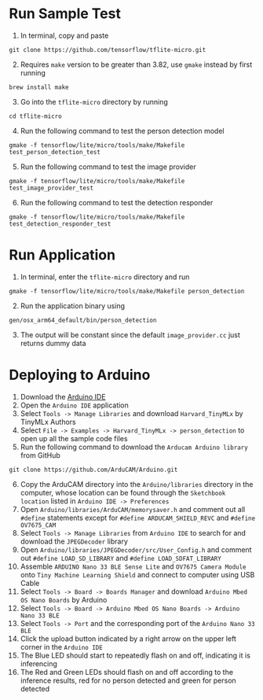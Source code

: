 # Run Sample Test
1. In terminal, copy and paste 
```
git clone https://github.com/tensorflow/tflite-micro.git
```
2. Requires `make` version to be greater than 3.82, use `gmake` instead by first running 
```
brew install make
```
3. Go into the `tflite-micro` directory by running 
```
cd tflite-micro
```
4. Run the following command to test the person detection model
```
gmake -f tensorflow/lite/micro/tools/make/Makefile test_person_detection_test
```
5. Run the following command to test the image provider
```
gmake -f tensorflow/lite/micro/tools/make/Makefile test_image_provider_test
```
6. Run the following command to test the detection responder
```
gmake -f tensorflow/lite/micro/tools/make/Makefile test_detection_responder_test
```

# Run Application
1. In terminal, enter the `tflite-micro` directory and run 
```
gmake -f tensorflow/lite/micro/tools/make/Makefile person_detection
```
2. Run the application binary using 
```
gen/osx_arm64_default/bin/person_detection
```
3. The output will be constant since the default `image_provider.cc` just returns dummy data


# Deploying to Arduino
1. Download the [Arduino IDE](https://www.arduino.cc/en/software)
2. Open the `Arduino IDE` application
3. Select `Tools -> Manage Libraries` and download `Harvard_TinyMLx` by TinyMLx Authors
4. Select `File -> Examples -> Harvard_TinyMLx -> person_detection` to open up all the sample code files
5. Run the following command to download the `Arducam Arduino library` from GitHub
```
git clone https://github.com/ArduCAM/Arduino.git
```
6. Copy the ArduCAM directory into the `Arduino/libraries` directory in the computer, whose location can be found through the `Sketchbook location` listed in `Arduino IDE -> Preferences`
7. Open `Arduino/libraries/ArduCAM/memorysaver.h` and comment out all `#define` statements except for `#define ARDUCAM_SHIELD_REVC` and `#define OV7675_CAM`
8. Select `Tools -> Manage Libraries` from `Arduino IDE` to search for and download the `JPEGDecoder` library
9. Open `Arduino/libraries/JPEGDecoder/src/User_Config.h` and comment out `#define LOAD_SD_LIBRARY` and `#define LOAD_SDFAT_LIBRARY`
10. Assemble `ARDUINO Nano 33 BLE Sense Lite` and `OV7675 Camera Module` onto `Tiny Machine Learning Shield` and connect to computer using USB Cable
11. Select `Tools -> Board -> Boards Manager` and download `Arduino Mbed OS Nano Boards` by Arduino
12. Select `Tools -> Board -> Arduino Mbed OS Nano Boards -> Arduino Nano 33 BLE`
13. Select `Tools -> Port` and the corresponding port of the `Arduino Nano 33 BLE`
14. Click the upload button indicated by a right arrow on the upper left corner in the `Arduino IDE`
15. The Blue LED should start to repeatedly flash on and off, indicating it is inferencing
16. The Red and Green LEDs should flash on and off according to the inference results, red for no person detected and green for person detected
